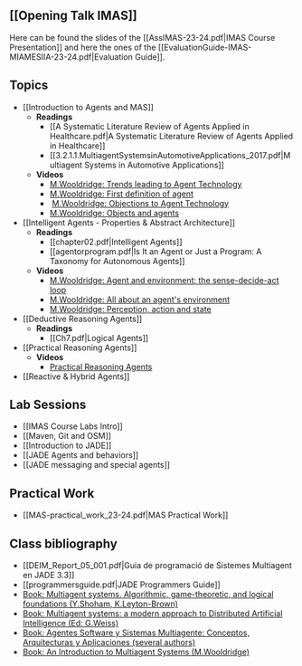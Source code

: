 ## [[Opening Talk IMAS]]
Here can be found the slides of the [[AssIMAS-23-24.pdf|IMAS Course Presentation]] and here the ones of the [[EvaluationGuide-IMAS-MIAMESIIA-23-24.pdf|Evaluation Guide]].

## Topics
- [[Introduction to Agents and MAS]]
	- **Readings**
		- [[A Systematic Literature Review of Agents Applied in Healthcare.pdf|A Systematic Literature Review of Agents Applied in Healthcare]]
		- [[3.2.1.1.MultiagentSystemsinAutomotiveApplications_2017.pdf|Multiagent Systems in Automotive Applications]]
	- **Videos**
		- [M.Wooldridge: Trends leading to Agent Technology](https://www.youtube.com/watch?v=6HiM_wIowmo&list=TL0ChcgIn1i7JtXkQSPLn_rRjwYbL3llMj)
		- [M.Wooldridge: First definition of agent](https://www.youtube.com/watch?v=VwQ132JpOjs&list=TL0ChcgIn1i7JtXkQSPLn_rRjwYbL3llMj)
		-  [M.Wooldridge: Objections to Agent Technology](https://www.youtube.com/watch?v=qxukFHs58ds)
		- [M.Wooldridge: Objects and agents](youtube.com/watch?v=oqFwZ2xitUE)
- [[Intelligent Agents - Properties & Abstract Architecture]]
	- **Readings**
		- [[chapter02.pdf|Intelligent Agents]]
		- [[agentorprogram.pdf|Is It an Agent or Just a Program: A Taxonomy for Autonomous Agents]]
	- **Videos**
		- [M.Wooldridge: Agent and environment: the sense-decide-act loop](https://www.youtube.com/watch?v=_iPMIU6jbio)
		- [M.Wooldridge: All about an agent's environment](https://www.youtube.com/watch?v=Tu72LCyJKdU)
		- [M.Wooldridge: Perception, action and state](https://www.youtube.com/watch?v=Ua_TpT6AF9I)
- [[Deductive Reasoning Agents]]
	- **Readings**
		- [[Ch7.pdf|Logical Agents]]
- [[Practical Reasoning Agents]]
	- **Videos**
		- [Practical Reasoning Agents](https://www.youtube.com/watch?v=6rJmpgBjGxU)
- [[Reactive & Hybrid Agents]]
## Lab Sessions

- [[IMAS Course Labs Intro]]
- [[Maven, Git and OSM]]
- [[Introduction to JADE]]
- [[JADE Agents and behaviors]]
- [[JADE messaging and special agents]]

## Practical Work
* [[MAS-practical_work_23-24.pdf|MAS Practical Work]]
## Class bibliography
- [[DEIM_Report_05_001.pdf|Guia de programació de Sistemes Multiagent en JADE 3.3]]
- [[programmersguide.pdf|JADE Programmers Guide]]
- [Book: Multiagent systems. Algorithmic, game-theoretic, and logical foundations (Y.Shoham, K.Leyton-Brown)](https://campusvirtual.urv.cat/mod/url/view.php?id=3595034)
- [Book: Multiagent systems: a modern approach to Distributed Artificial Intelligence (Ed: G.Weiss)](https://campusvirtual.urv.cat/mod/url/view.php?id=3595033)
- [Book: Agentes Software y Sistemas Multiagente: Conceptos, Arquitecturas y Aplicaciones (several authors)](https://campusvirtual.urv.cat/mod/url/view.php?id=3595032)
- [Book: An Introduction to Multiagent Systems (M.Wooldridge)](https://campusvirtual.urv.cat/mod/url/view.php?id=3595031)